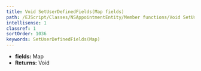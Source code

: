 ```yaml
---
title: Void SetUserDefinedFields(Map fields)
path: /EJScript/Classes/NSAppointmentEntity/Member functions/Void SetUserDefinedFields(Map p_0)
intellisense: 1
classref: 1
sortOrder: 1036
keywords: SetUserDefinedFields(Map)
---
```



* **fields:** Map
* **Returns:** Void


